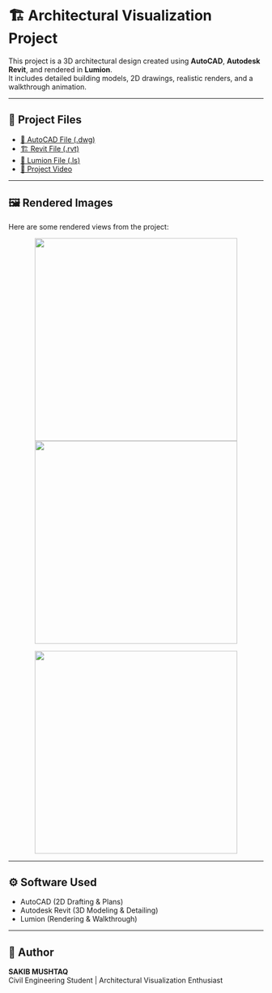 # 🏗️ Architectural Visualization Project

This project is a 3D architectural design created using **AutoCAD**, **Autodesk Revit**, and rendered in **Lumion**.  
It includes detailed building models, 2D drawings, realistic renders, and a walkthrough animation.

---

## 📂 Project Files
- [📐 AutoCAD File (.dwg)](https://drive.google.com/file/d/1Ktdh15Akm9zaNg15SuCuh12wQp8nuW4J/view?usp=sharing)  
- [🏗️ Revit File (.rvt)](https://drive.google.com/file/d/1q9IjN_XahPvTJ_e-oS1UzHdjVWOzX74C/view?usp=sharing)  
- [🎨 Lumion File (.ls)](https://drive.google.com/file/d/1q9IjN_XahPvTJ_e-oS1UzHdjVWOzX74C/view?usp=sharing)  
- [🎥 Project Video](https://drive.google.com/file/d/1xeCqUFD6sTCL8HMH4_EUXk5KV31eOjv-/view?usp=sharing)  

---

## 🖼️ Rendered Images
Here are some rendered views from the project:

<p align="center">
  <img src="https://drive.google.com/uc?export=view&id=1lHclElfzFV5APFifYrChObI0NDiClpsr" width="400" />
  <img src="https://drive.google.com/uc?export=view&id=1D_YK8V-kv-1zwSOJZDWtZ-L2ekv_7GZD" width="400" />
</p>

<p align="center">
  <img src="https://drive.google.com/uc?export=view&id=1Pbg8n5FK3h-J1C_PD9EMckQWFAfnXGKY" width="400" />
</p>

---

## ⚙️ Software Used
- AutoCAD (2D Drafting & Plans)  
- Autodesk Revit (3D Modeling & Detailing)  
- Lumion (Rendering & Walkthrough)  

---

## 👤 Author
**SAKIB MUSHTAQ**  
Civil Engineering Student | Architectural Visualization Enthusiast  
